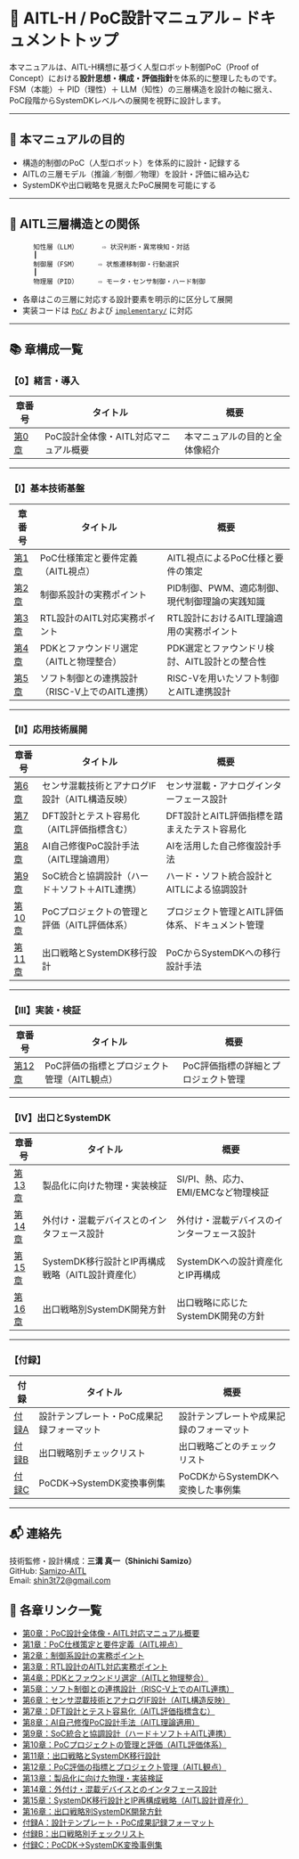 # 📘 AITL-H / PoC設計マニュアル – ドキュメントトップ

本マニュアルは、AITL-H構想に基づく人型ロボット制御PoC（Proof of Concept）における**設計思想・構成・評価指針**を体系的に整理したものです。  
FSM（本能）＋ PID（理性）＋ LLM（知性）の三層構造を設計の軸に据え、PoC段階からSystemDKレベルへの展開を視野に設計します。

---

## 🧭 本マニュアルの目的

- 構造的制御のPoC（人型ロボット）を体系的に設計・記録する  
- AITLの三層モデル（推論／制御／物理）を設計・評価に組み込む  
- SystemDKや出口戦略を見据えたPoC展開を可能にする  

---

## 🧠 AITL三層構造との関係
```
      知性層（LLM）      ⇨ 状況判断・異常検知・対話
      ┃
      制御層（FSM）     ⇨ 状態遷移制御・行動選択
      ┃
      物理層（PID）     ⇨ モータ・センサ制御・ハード制御
```

- 各章はこの三層に対応する設計要素を明示的に区分して展開  
- 実装コードは [`PoC/`](../) および [`implementary/`](../../implementary/) に対応  

---

## 📚 章構成一覧

### 【0】緒言・導入

| 章番号 | タイトル | 概要 |
|--------|----------|------|
| [第0章](chapter0_overview.md) | PoC設計全体像・AITL対応マニュアル概要 | 本マニュアルの目的と全体像紹介 |

---

### 【I】基本技術基盤

| 章番号 | タイトル | 概要 |
|--------|----------|------|
| [第1章](chapter1_requirements.md) | PoC仕様策定と要件定義（AITL視点） | AITL視点によるPoC仕様と要件の策定 |
| [第2章](chapter2_pid_control.md) | 制御系設計の実務ポイント | PID制御、PWM、適応制御、現代制御理論の実践知識 |
| [第3章](chapter3_rtl_design.md) | RTL設計のAITL対応実務ポイント | RTL設計におけるAITL理論適用の実務ポイント |
| [第4章](chapter4_pdk_foundry.md) | PDKとファウンドリ選定（AITLと物理整合） | PDK選定とファウンドリ検討、AITL設計との整合性 |
| [第5章](chapter5_riscv_integration.md) | ソフト制御との連携設計（RISC-V上でのAITL連携） | RISC-Vを用いたソフト制御とAITL連携設計 |

---

### 【II】応用技術展開

| 章番号 | タイトル | 概要 |
|--------|----------|------|
| [第6章](chapter6_sensor_if.md) | センサ混載技術とアナログIF設計（AITL構造反映） | センサ混載・アナログインターフェース設計 |
| [第7章](chapter7_dft.md) | DFT設計とテスト容易化（AITL評価指標含む） | DFT設計とAITL評価指標を踏まえたテスト容易化 |
| [第8章](chapter8_self_healing.md) | AI自己修復PoC設計手法（AITL理論適用） | AIを活用した自己修復設計手法 |
| [第9章](chapter9_soc_integration.md) | SoC統合と協調設計（ハード＋ソフト＋AITL連携） | ハード・ソフト統合設計とAITLによる協調設計 |
| [第10章](chapter10_poc_eval.md) | PoCプロジェクトの管理と評価（AITL評価体系） | プロジェクト管理とAITL評価体系、ドキュメント管理 |
| [第11章](chapter11_exit_plan.md) | 出口戦略とSystemDK移行設計 | PoCからSystemDKへの移行設計手法 |

---

### 【III】実装・検証

| 章番号 | タイトル | 概要 |
|--------|----------|------|
| [第12章](chapter12_eval_metrics.md) | PoC評価の指標とプロジェクト管理（AITL観点） | PoC評価指標の詳細とプロジェクト管理 |

---

### 【IV】出口とSystemDK

| 章番号 | タイトル | 概要 |
|--------|----------|------|
| [第13章](chapter13_physical_validation.md) | 製品化に向けた物理・実装検証 | SI/PI、熱、応力、EMI/EMCなど物理検証 |
| [第14章](chapter14_mixed_devices.md) | 外付け・混載デバイスとのインタフェース設計 | 外付け・混載デバイスのインターフェース設計 |
| [第15章](chapter15_ip_strategy.md) | SystemDK移行設計とIP再構成戦略（AITL設計資産化） | SystemDKへの設計資産化とIP再構成 |
| [第16章](chapter16_exit_strategy.md) | 出口戦略別SystemDK開発方針 | 出口戦略に応じたSystemDK開発の方針 |

---

### 【付録】

| 付録 | タイトル | 概要 |
|------|----------|------|
| [付録A](appendix_a_templates.md) | 設計テンプレート・PoC成果記録フォーマット | 設計テンプレートや成果記録のフォーマット |
| [付録B](appendix_b_exit_checklist.md) | 出口戦略別チェックリスト | 出口戦略ごとのチェックリスト |
| [付録C](appendix_c_conversion_cases.md) | PoCDK→SystemDK変換事例集 | PoCDKからSystemDKへ変換した事例集 |

---

## 📬 連絡先

技術監修・設計構成：**三溝 真一（Shinichi Samizo）**  
GitHub: [Samizo-AITL](https://github.com/Samizo-AITL)  
Email: shin3t72@gmail.com

## 📄 各章リンク一覧

- [第0章：PoC設計全体像・AITL対応マニュアル概要](./chapter00_intro.md)
- [第1章：PoC仕様策定と要件定義（AITL視点）](./chapter01_spec.md)
- [第2章：制御系設計の実務ポイント](./chapter02_control.md)
- [第3章：RTL設計のAITL対応実務ポイント](./chapter03_rtl.md)
- [第4章：PDKとファウンドリ選定（AITLと物理整合）](./chapter04_pdk.md)
- [第5章：ソフト制御との連携設計（RISC-V上でのAITL連携）](./chapter05_sw_control.md)
- [第6章：センサ混載技術とアナログIF設計（AITL構造反映）](./chapter06_sensor_if.md)
- [第7章：DFT設計とテスト容易化（AITL評価指標含む）](./chapter07_dft.md)
- [第8章：AI自己修復PoC設計手法（AITL理論適用）](./chapter08_self_repair.md)
- [第9章：SoC統合と協調設計（ハード＋ソフト＋AITL連携）](./chapter09_soc_integration.md)
- [第10章：PoCプロジェクトの管理と評価（AITL評価体系）](./chapter10_project_management.md)
- [第11章：出口戦略とSystemDK移行設計](./chapter11_exit_strategy.md)
- [第12章：PoC評価の指標とプロジェクト管理（AITL観点）](./chapter12_evaluation_management.md)
- [第13章：製品化に向けた物理・実装検証](./chapter13_physical_verification.md)
- [第14章：外付け・混載デバイスとのインタフェース設計](./chapter14_mixed_device_interface.md)
- [第15章：SystemDK移行設計とIP再構成戦略（AITL設計資産化）](./chapter15_systemdk_transition.md)
- [第16章：出口戦略別SystemDK開発方針](./chapter16_exit_policy.md)
- [付録A：設計テンプレート・PoC成果記録フォーマット](./appendix_a_templates.md)
- [付録B：出口戦略別チェックリスト](./appendix_b_exit_checklist.md)
- [付録C：PoCDK→SystemDK変換事例集](./appendix_c_conversion_cases.md)

